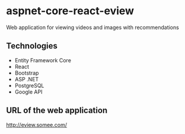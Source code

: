 # aspnet-core-react-eview
Web application for viewing videos and images with recommendations

## Technologies
- Entity Framework Core
- React
- Bootstrap
- ASP .NET
- PostgreSQL
- Google API

## URL of the web application
http://eview.somee.com/
